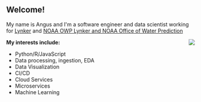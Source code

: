 ## Welcome!

My name is Angus and I'm a software engineer and data scientist working for [Lynker](https://lynker-intel.com/) and [NOAA OWP Lynker and NOAA Office of Water Prediction](https://water.noaa.gov/)


<img align="right" src="https://media.giphy.com/media/HknSLLEbzZCoM/giphy.gif">

**My interests include:**
- Python/R/JavaScript
- Data processing, ingestion, EDA
- Data Visualization
- CI/CD
- Cloud Services
- Microservices
- Machine Learning



<!--
**anguswg-ucsb/anguswg-ucsb** is a ✨ _special_ ✨ repository because its `README.md` (this file) appears on your GitHub profile.

Here are some ideas to get you started:

- 🔭 I’m currently working on ...
- 🌱 I’m currently learning ...
- 👯 I’m looking to collaborate on ...
- 🤔 I’m looking for help with ...
- 💬 Ask me about ...
- 📫 How to reach me: ...
- 😄 Pronouns: ...
- ⚡ Fun fact: ...
-->
